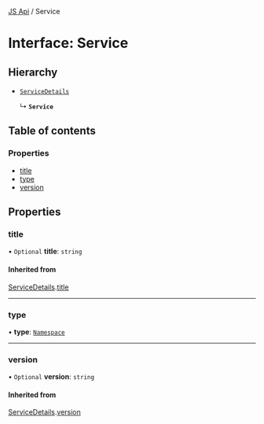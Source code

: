 [JS Api](../index.md) / Service

# Interface: Service

## Hierarchy

- [`ServiceDetails`](decorators.ServiceDetails.md)

  ↳ **`Service`**

## Table of contents

### Properties

- [title](Service.md#title)
- [type](Service.md#type)
- [version](Service.md#version)

## Properties

### title

• `Optional` **title**: `string`

#### Inherited from

[ServiceDetails](decorators.ServiceDetails.md).[title](decorators.ServiceDetails.md#title)

___

### type

• **type**: [`Namespace`](Namespace.md)

___

### version

• `Optional` **version**: `string`

#### Inherited from

[ServiceDetails](decorators.ServiceDetails.md).[version](decorators.ServiceDetails.md#version)

